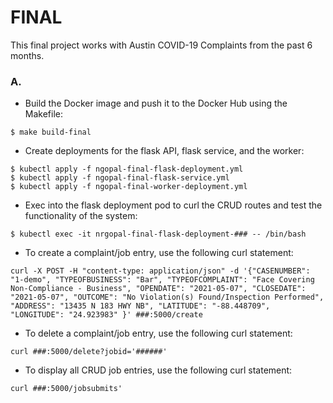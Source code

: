 # FINAL
This final project works with Austin COVID-19 Complaints from the past 6 months.

### A. 
- Build the Docker image and push it to the Docker Hub using the Makefile:

```
$ make build-final
```
- Create deployments for the flask API, flask service, and the worker:
```
$ kubectl apply -f ngopal-final-flask-deployment.yml
$ kubectl apply -f ngopal-final-flask-service.yml
$ kubectl apply -f ngopal-final-worker-deployment.yml
```
- Exec into the flask deployment pod to curl the CRUD routes and test the functionality of the system:
```
$ kubectl exec -it nrgopal-final-flask-deployment-### -- /bin/bash
```
- To create a complaint/job entry, use the following curl statement:
```
curl -X POST -H "content-type: application/json" -d '{"CASENUMBER": "1-demo", "TYPEOFBUSINESS": "Bar", "TYPEOFCOMPLAINT": "Face Covering Non-Compliance - Business", "OPENDATE": "2021-05-07", "CLOSEDATE": "2021-05-07", "OUTCOME": "No Violation(s) Found/Inspection Performed", "ADDRESS": "13435 N 183 HWY NB", "LATITUDE": "-88.448709", "LONGITUDE": "24.923983" }' ###:5000/create
```
- To delete a complaint/job entry, use the following curl statement:
```
curl ###:5000/delete?jobid='######'
```
- To display all CRUD job entries, use the following curl statement:
```
curl ###:5000/jobsubmits'
```
